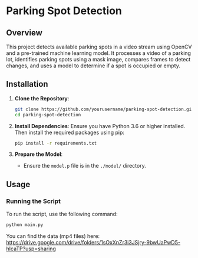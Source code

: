 # Parking Spot Detection

## Overview

This project detects available parking spots in a video stream using OpenCV and a pre-trained machine learning model. It processes a video of a parking lot, identifies parking spots using a mask image, compares frames to detect changes, and uses a model to determine if a spot is occupied or empty.

## Installation

1. **Clone the Repository**:
    ```sh
    git clone https://github.com/yourusername/parking-spot-detection.git
    cd parking-spot-detection
    ```

2. **Install Dependencies**:
    Ensure you have Python 3.6 or higher installed. Then install the required packages using pip:
    ```sh
    pip install -r requirements.txt
    ```

3. **Prepare the Model**:
    - Ensure the `model.p` file is in the `./model/` directory.

## Usage

### Running the Script

To run the script, use the following command:
```sh
python main.py
```

You can find the data (mp4 files) here: https://drive.google.com/drive/folders/1sOxXnZr3i3JSjry-9bwUaPwD5-hIcaTP?usp=sharing
